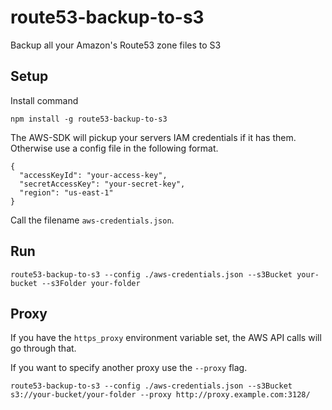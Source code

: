 route53-backup-to-s3
====================

Backup all your Amazon's Route53 zone files to S3


Setup
-----
Install command
```
npm install -g route53-backup-to-s3
```

The AWS-SDK will pickup your servers IAM credentials if it has them. Otherwise use a config file in the following format.
```
{
  "accessKeyId": "your-access-key",
  "secretAccessKey": "your-secret-key",
  "region": "us-east-1"
}
```
Call the filename `aws-credentials.json`.

Run
---

```
route53-backup-to-s3 --config ./aws-credentials.json --s3Bucket your-bucket --s3Folder your-folder
```

Proxy
-----
If you have the `https_proxy` environment variable set, the AWS API calls will go through that.

If you want to specify another proxy use the `--proxy` flag.
```
route53-backup-to-s3 --config ./aws-credentials.json --s3Bucket s3://your-bucket/your-folder --proxy http://proxy.example.com:3128/
```
